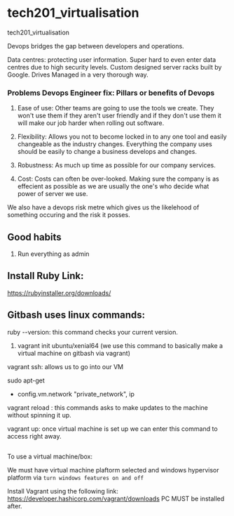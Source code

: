 # tech201_virtualisation
tech201_virtualisation

Devops bridges the gap between developers and operations.

Data centres: protecting user information. Super hard to even enter data centres due to high security levels. Custom designed server racks built by Google. Drives Managed in a very thorough way.

### Problems Devops Engineer fix: Pillars or benefits of Devops
1. Ease of use: Other teams are going to use the tools we create. They won't use them if they aren't user friendly and if they don't use them it will make our job harder when rolling out software.

2. Flexibility: Allows you not to become locked in to any one tool and easily changeable as the industry changes. Everything the company uses should be easily to change a business develops and changes.

3. Robustness: As much up time as possible for our company services.

4. Cost: Costs can often be over-looked. Making sure the company is as effecient as possible as we are usually the one's who decide what power of server we use.

We also have a devops risk metre which gives us the likelehood of something occuring and the risk it posses.

## Good habits
1. Run everything as admin

## Install Ruby Link:

https://rubyinstaller.org/downloads/

## Gitbash uses linux commands:

ruby --version: this command checks your current version.

1. vagrant init ubuntu/xenial64 (we use this command to basically make a virtual machine on gitbash via vagrant)

vagrant ssh: allows us to go into our VM

sudo apt-get


- config.vm.network "private_network", ip 

vagrant reload : this commands asks to make updates to the machine without spinning it up.

vagrant up: once virtual machine is set up we can enter this command to access right away.


##

To use a virtual machine/box:

We must have virtual machine plaftorm selected and windows hypervisor platform via `turn windows features on and off`

Install Vagrant using the following link: https://developer.hashicorp.com/vagrant/downloads
PC MUST be installed after.

